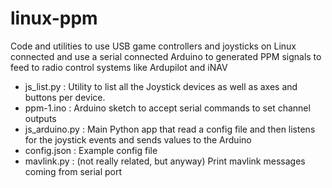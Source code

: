 # linux-ppm
Code and utilities to use USB game controllers and joysticks on Linux connected and use a serial connected Arduino to generated PPM signals to feed to radio control systems like Ardupilot and iNAV

- js_list.py : Utility to list all the Joystick devices as well as axes and buttons per device.
- ppm-1.ino : Arduino sketch to accept serial commands to set channel outputs
- js_arduino.py : Main Python app that read a config file and then listens for the joystick events and sends values to the Arduino
- config.json : Example config file
- mavlink.py : (not really related, but anyway) Print mavlink messages coming from serial port
